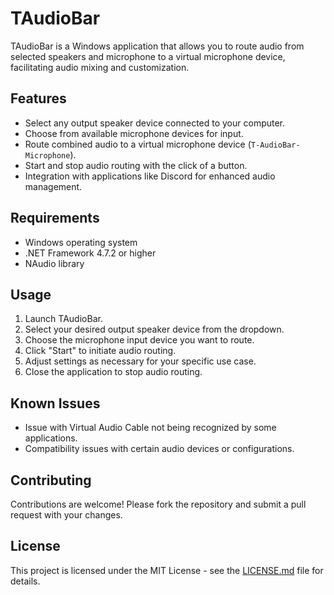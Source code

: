 # TAudioBar

TAudioBar is a Windows application that allows you to route audio from selected speakers and microphone to a virtual microphone device, facilitating audio mixing and customization.

## Features

- Select any output speaker device connected to your computer.
- Choose from available microphone devices for input.
- Route combined audio to a virtual microphone device (`T-AudioBar-Microphone`).
- Start and stop audio routing with the click of a button.
- Integration with applications like Discord for enhanced audio management.

## Requirements

- Windows operating system
- .NET Framework 4.7.2 or higher
- NAudio library


## Usage

1. Launch TAudioBar.
2. Select your desired output speaker device from the dropdown.
3. Choose the microphone input device you want to route.
4. Click "Start" to initiate audio routing.
5. Adjust settings as necessary for your specific use case.
6. Close the application to stop audio routing.

## Known Issues

- Issue with Virtual Audio Cable not being recognized by some applications.
- Compatibility issues with certain audio devices or configurations.

## Contributing

Contributions are welcome! Please fork the repository and submit a pull request with your changes.

## License

This project is licensed under the MIT License - see the [LICENSE.md](LICENSE.md) file for details.
